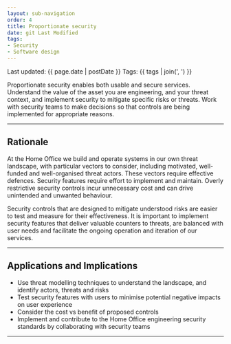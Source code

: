 ```yaml
---
layout: sub-navigation
order: 4
title: Proportionate security
date: git Last Modified
tags:
- Security
- Software design
---
```


Last updated: {{ page.date | postDate }}
Tags: {{ tags | join(', ') }}

Proportionate security enables both usable and secure services. Understand 
the value of the asset you are engineering, and your threat context, and 
implement security to mitigate specific risks or threats. Work with 
security teams to make decisions so that controls are being implemented for 
appropriate reasons.

---

## Rationale

At the Home Office we build and operate systems in our own threat landscape, 
with particular vectors to consider, including motivated, well-funded and 
well-organised threat actors. These vectors require effective defences. 
Security features require effort to implement and maintain. Overly restrictive 
security controls incur unnecessary cost and can drive unintended and unwanted 
behaviour. 

Security controls that are designed to mitigate understood risks are easier 
to test and measure for their effectiveness. It is important to implement 
security features that deliver valuable counters to threats, are balanced 
with user needs and facilitate the ongoing operation and iteration of our 
services.

---

## Applications and Implications

- Use threat modelling techniques to understand the landscape, and identify actors, threats and risks
- Test security features with users to minimise potential negative impacts on user experience
- Consider the cost vs benefit of proposed controls
- Implement and contribute to the Home Office engineering security standards by collaborating with security teams

---

